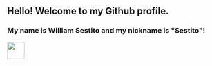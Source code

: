 ## Hello! Welcome to my Github profile.

### My name is William Sestito and my nickname is "Sestito"!






         
 
<img src="https://cdn.jsdelivr.net/gh/devicons/devicon/icons/css3/css3-original-wordmark.svg" width="40" height="40" />
          

<link rel="stylesheet" href="https://cdn.jsdelivr.net/gh/devicons/devicon@v2.15.1/devicon.min.css">
<i class="devicon-php-plain"></i>
<i class="devicon-npm-original-wordmark"></i>
<i class="devicon-mysql-plain"></i>         
<i class="devicon-typescript-plain"></i>
<i class="devicon-visualstudio-plain"></i>
<i class="devicon-vuejs-plain"></i>
<i class="devicon-react-original"></i>
<i class="devicon-javascript-plain"></i>
<i class="devicon-java-plain"></i>
<i class="devicon-html5-plain"></i>
<i class="devicon-css3-plain"></i>
          
